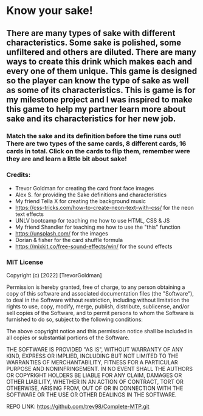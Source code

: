 # Know your sake!
## There are many types of sake with different characteristics. Some sake is polished, some unfiltered and others are diluted. There are many ways to create this drink which makes each and every one of them unique. This game is designed so the player can know the type of sake as well as some of its characteristics. This is game is for my milestone project and I was inspired to make this game to help my partner learn more about sake and its characteristics for her new job.
### Match the sake and its definition before the time runs out! There are two types of the same cards, 8 different cards, 16 cards in total. Click on the cards to flip them, remember were they are and learn a little bit about sake!

### Credits:
- Trevor Goldman for creating the card front face images
- Alex S. for providing the Sake definitions and characteristics
- My friend Tella X for creating the background music
- https://css-tricks.com/how-to-create-neon-text-with-css/ for the neon text effects
- UNLV bootcamp for teaching me how to use HTML, CSS & JS
- My friend Shandler for teaching me how to use the "this" function
- https://unsplash.com/ for the images
- Dorian & fisher for the card shuffle formula
- https://mixkit.co/free-sound-effects/win/ for the sound effects

### MIT License

Copyright (c) [2022] [TrevorGoldman]

Permission is hereby granted, free of charge, to any person obtaining a copy
of this software and associated documentation files (the "Software"), to deal
in the Software without restriction, including without limitation the rights
to use, copy, modify, merge, publish, distribute, sublicense, and/or sell
copies of the Software, and to permit persons to whom the Software is
furnished to do so, subject to the following conditions:

The above copyright notice and this permission notice shall be included in all
copies or substantial portions of the Software.

THE SOFTWARE IS PROVIDED "AS IS", WITHOUT WARRANTY OF ANY KIND, EXPRESS OR
IMPLIED, INCLUDING BUT NOT LIMITED TO THE WARRANTIES OF MERCHANTABILITY,
FITNESS FOR A PARTICULAR PURPOSE AND NONINFRINGEMENT. IN NO EVENT SHALL THE
AUTHORS OR COPYRIGHT HOLDERS BE LIABLE FOR ANY CLAIM, DAMAGES OR OTHER
LIABILITY, WHETHER IN AN ACTION OF CONTRACT, TORT OR OTHERWISE, ARISING FROM,
OUT OF OR IN CONNECTION WITH THE SOFTWARE OR THE USE OR OTHER DEALINGS IN THE
SOFTWARE.

REPO LINK: https://github.com/trev98/Complete-MTP.git
